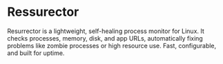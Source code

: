 # Ressurector
Resurrector is a lightweight, self-healing process monitor for Linux. It checks processes, memory, disk, and app URLs, automatically fixing problems like zombie processes or high resource use. Fast, configurable, and built for uptime.
